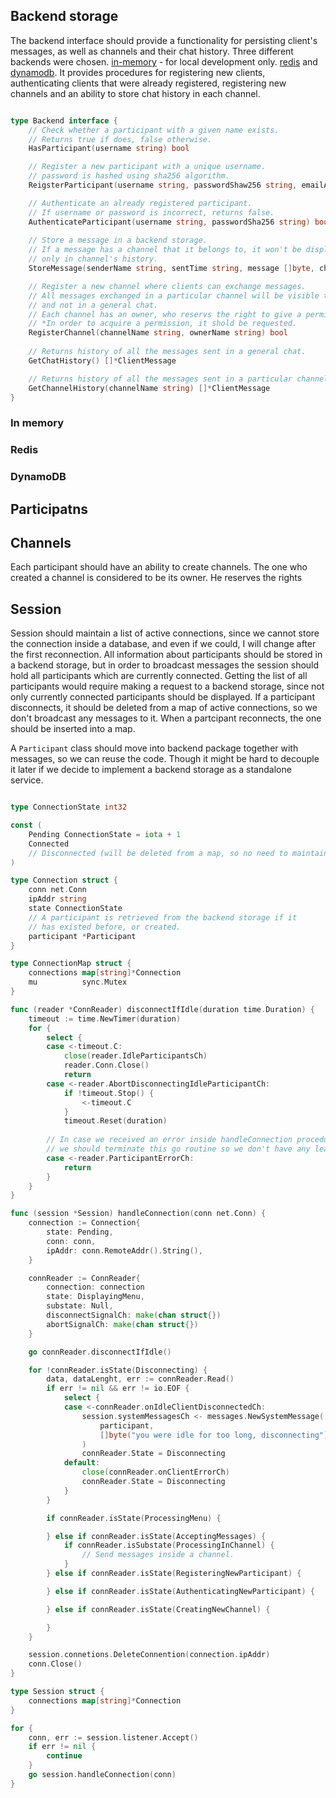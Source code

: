 ## Backend storage

The backend interface should provide a functionality for persisting client's messages, as well as channels and their chat history. Three different backends were chosen. [in-memory](/architecture.md#in-memory) - for local development only. [redis](/architecture.md#redis) and [dynamodb](/architecture.md#dynamodb). It provides procedures for registering new clients, authenticating clients that were already registered, registering new channels and an ability to store chat history in each channel.  

```go

type Backend interface {
	// Check whether a participant with a given name exists.
	// Returns true if does, false otherwise.
	HasParticipant(username string) bool

	// Register a new participant with a unique username.
	// password is hashed using sha256 algorithm.
	ReigsterParticipant(username string, passwordShaw256 string, emailAddress string) bool

	// Authenticate an already registered participant.
	// If username or password is incorrect, returns false.
	AuthenticateParticipant(username string, passwordSha256 string) bool
	
	// Store a message in a backend storage.
	// If a message has a channel that it belongs to, it won't be displayed in a general chat history,
	// only in channel's history.
	StoreMessage(senderName string, sentTime string, message []byte, channelName string)

	// Register a new channel where clients can exchange messages.
	// All messages exchanged in a particular channel will be visible there only, 
	// and not in a general chat.
	// Each channel has an owner, who reservs the right to give a permission for other participants to join.
	// *In order to acquire a permission, it shold be requested.
	RegisterChannel(channelName string, ownerName string) bool
	
	// Returns history of all the messages sent in a general chat. 
	GetChatHistory() []*ClientMessage

	// Returns history of all the messages sent in a particular channel
	GetChannelHistory(channelName string) []*ClientMessage 
}
```

### In memory

### Redis

### DynamoDB

## Participatns

## Channels
Each participant should have an ability to create channels. The one who created a channel is considered to be its owner. He reserves the rights  

## Session
Session should maintain a list of active connections, since we cannot store the connection inside a database, and even if we could, I will change after the first reconnection. All information about participants should be stored in a backend storage, but in order to broadcast messages the session should hold all participants which are currently connected. Getting the list of all participants would require making a request to a backend storage, since not only currently connected participants should be displayed. If a participant disconnects, it should be deleted from a map of active connections, so we don't broadcast any messages to it. When a partcipant reconnects, the one should be inserted into a map. 

A `Participant` class should move into backend package together with messages, so we can reuse the code. Though it might be hard to decouple it later if we decide to implement a backend storage as a standalone service.

```go

type ConnectionState int32

const (
	Pending ConnectionState = iota + 1
	Connected
	// Disconnected (will be deleted from a map, so no need to maintain that state) 
)

type Connection struct {
	conn net.Conn
	ipAddr string
	state ConnectionState
	// A participant is retrieved from the backend storage if it
	// has existed before, or created. 
	participant *Participant
}

type ConnectionMap struct {
	connections map[string]*Connection
	mu          sync.Mutex
}

func (reader *ConnReader) disconnectIfIdle(duration time.Duration) {
	timeout := time.NewTimer(duration)
	for {
		select {
		case <-timeout.C:
			close(reader.IdleParticipantsCh)
			reader.Conn.Close()
			return
		case <-reader.AbortDisconnectingIdleParticipantCh:
			if !timeout.Stop() {
				<-timeout.C
			}
			timeout.Reset(duration)
		
		// In case we received an error inside handleConnection procedure, 
		// we should terminate this go routine so we don't have any leaks.
		case <-reader.ParticipantErrorCh:
			return
		}
	}
}

func (session *Session) handleConnection(conn net.Conn) {
	connection := Connection{ 
		state: Pending,
		conn: conn,
		ipAddr: conn.RemoteAddr().String(),
	}

	connReader := ConnReader{
		connection: connection
		state: DisplayingMenu,
		substate: Null,
		disconnectSignalCh: make(chan struct{})
		abortSignalCh: make(chan struct{})
	}

	go connReader.disconnectIfIdle()

	for !connReader.isState(Disconnecting) {
		data, dataLenght, err := connReader.Read()
		if err != nil && err != io.EOF {
			select {
			case <-connReader.onIdleClientDisconnectedCh:
				session.systemMessagesCh <- messages.NewSystemMessage(
					participant,
					[]byte("you were idle for too long, disconnecting"),
				)
				connReader.State = Disconnecting
			default:
				close(connReader.onClientErrorCh)
				connReader.State = Disconnecting
			}
		}

		if connReader.isState(ProcessingMenu) {

		} else if connReader.isState(AcceptingMessages) {
			if connReader.isSubstate(ProcessingInChannel) {
				// Send messages inside a channel.
			}
		} else if connReader.isState(RegisteringNewParticipant) {

		} else if connReader.isState(AuthenticatingNewParticipant) {

		} else if connReader.isState(CreatingNewChannel) {

		}
	}

	session.connetions.DeleteConnention(connection.ipAddr)
	conn.Close()
}

type Session struct {
	connections map[string]*Connection
}
```

```go
for {
	conn, err := session.listener.Accept()
	if err != nil {
		continue
	}
	go session.handleConnection(conn)
}
```